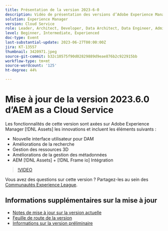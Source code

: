 ```yaml
---
title: Présentation de la version 2023-6-0
description: Vidéo de présentation des versions d’Adobe Experience Manager as a Cloud Service 2023.6.0 Les fonctionnalités de cette version mettent l’accent sur les innovations Experience Manager Assets et comprennent les suivantes - Nouvelle interface utilisateur pour la recherche DAM Améliorations de la gestion des ressources 3D Améliorations de la gestion des métadonnées AEM [!DNL Assets] + [!DNL Frame io]  Intégration
solution: Experience Manager
version: Cloud Service
role: Leader, Architect, Developer, Data Architect, Data Engineer, Admin, User
level: Beginner, Intermediate, Experienced
doc-type: Event
last-substantial-update: 2023-06-27T00:00:00Z
jira: KT-13557
thumbnail: 3420971.jpeg
source-git-commit: b32c10575f90d02829889d9eae876b2c922915bb
workflow-type: tm+mt
source-wordcount: '125'
ht-degree: 44%

---
```



# Mise à jour de la version 2023.6.0 d’AEM as a Cloud Service


Les fonctionnalités de cette version sont axées sur Adobe Experience Manager [!DNL Assets] les innovations et incluent les éléments suivants :

* Nouvelle interface utilisateur pour DAM
* Améliorations de la recherche
* Gestion des ressources 3D
* Améliorations de la gestion des métadonnées
* AEM [!DNL Assets] + [!DNL Frame io] Intégration

>[!VIDEO](https://video.tv.adobe.com/v/3420971/?learn=on)


Vous avez des questions sur cette version ?  Partagez-les au sein des [Communautés Experience League](https://adobe.ly/444zA4U).

## Informations supplémentaires sur la mise à jour

* [Notes de mise à jour sur la version actuelle](https://experienceleague.adobe.com/docs/experience-manager-cloud-service/content/release-notes/home.html?lang=fr)
* [Feuille de route de la version](https://experienceleague.adobe.com/docs/experience-manager-release-information/aem-release-updates/update-releases-roadmap.html?lang=fr)
* [Informations sur la version préliminaire](https://experienceleague.adobe.com/docs/experience-manager-cloud-service/content/release-notes/prerelease.html?lang=fr)